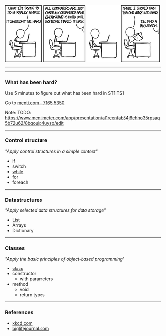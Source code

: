 
![xkcd.com](./img/software_development.webp "") <!-- .element: style="height: 250px" -->

----

<!-- .slide: data-background-image="./img/learning_pit.jpg" data-background-size="contain" -->

---

### What has been hard? 

Use 5 minutes to figure out what has been hard in ST1ITS1

Go to [menti.com - 7165 5350](https://www.menti.com/al3of75qwx4f)

Note:
TODO: https://www.mentimeter.com/app/presentation/al1reenfab34j6ehho35rpsaq5b72u62/8bqouip4uyso/edit


----

### Control structure

*"Apply control structures in a simple context"*

* if
* switch
* [while](https://learn.microsoft.com/en-us/dotnet/csharp/language-reference/statements/iteration-statements)
* for
* foreach

----

### Datastructures

*"Apply selected data structures for data storage"*

* [List](https://learn.microsoft.com/en-us/dotnet/api/system.collections.generic.list-1?view=net-7.0)
* Arrays
* Dictionary

----

### Classes

*"Apply the basic principles of object-based programming"*

* [class](https://learn.microsoft.com/en-us/dotnet/csharp/fundamentals/tutorials/classes)
* constructor
    * with parameters
* method
    * void
    * return types

---

### References

* [xkcd.com](https://xkcd.com/)
* [biglifejournal.com](https://biglifejournal.com/)